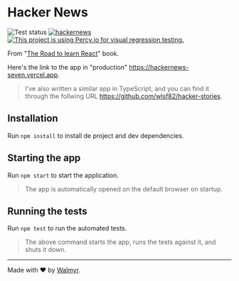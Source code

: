 # Hacker News

![Test status](https://github.com/wlsf82/hackernews/actions/workflows/ci-cd.yml/badge.svg) [![hackernews](https://img.shields.io/endpoint?url=https://dashboard.cypress.io/badge/simple/263jf8&style=flat&logo=cypress)](https://dashboard.cypress.io/projects/263jf8/runs) [![This project is using Percy.io for visual regression testing.](https://percy.io/static/images/percy-badge.svg)](https://percy.io/Walmyr-Filho/visual-component-testing)

From "[The Road to learn React](https://leanpub.com/the-road-to-learn-react)" book.

Here's the link to the app in "production" https://hackernews-seven.vercel.app.

> I've also written a similar app in TypeScript, and you can find it through the follwing URL https://github.com/wlsf82/hacker-stories.

## Installation

Run `npm install` to install de project and dev dependencies.

## Starting the app

Run `npm start` to start the application.

> The app is automatically opened on the default browser on startup.

## Running the tests

Run `npm test` to run the automated tests.

> The above command starts the app, runs the tests against it, and shuts it down.

___

Made with ❤️ by [Walmyr](https://walmyr.dev).
